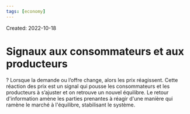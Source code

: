 ```yaml
---
tags: [economy]
---
```

Created: 2022-10-18

# Signaux aux consommateurs et aux producteurs

?
Lorsque la demande ou l’offre change, alors les prix réagissent. Cette réaction des prix est un signal qui pousse les consommateurs et les producteurs à s’ajuster et on retrouve un nouvel équilibre. Le retour d'information amène les parties prenantes à réagir d'une manière qui ramène le marché à l'équilibre, stabilisant le système.
<!--SR:!2023-10-15,207,230-->